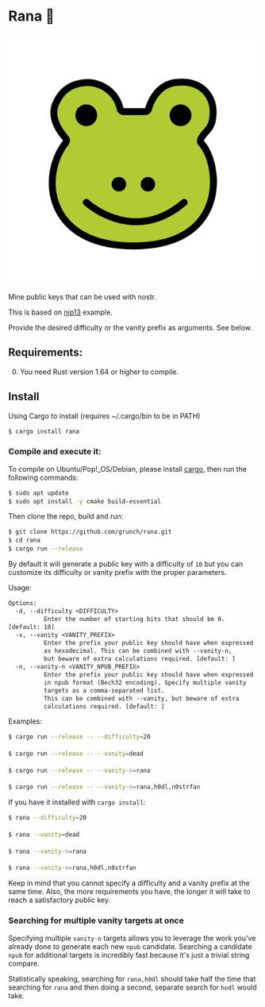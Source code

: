# Rana 🐸

![Rana](rana.png)

Mine public keys that can be used with nostr.

This is based on [nip13](https://github.com/ok300/nostr-rs/blob/master/examples/nip13.rs) example.

Provide the desired difficulty or the vanity prefix as arguments. See below.

## Requirements:

0. You need Rust version 1.64 or higher to compile.

## Install

Using Cargo to install (requires ~/.cargo/bin to be in PATH)

```bash
$ cargo install rana
```

### Compile and execute it:

To compile on Ubuntu/Pop!\_OS/Debian, please install [cargo](https://www.rust-lang.org/tools/install), then run the following commands:

```bash
$ sudo apt update
$ sudo apt install -y cmake build-essential
```

Then clone the repo, build and run:

```bash
$ git clone https://github.com/grunch/rana.git
$ cd rana
$ cargo run --release
```

By default it will generate a public key with a difficulty of `10` but you can customize its difficulty or vanity prefix with the proper parameters.

Usage:

```
Options:
  -d, --difficulty <DIFFICULTY>
          Enter the number of starting bits that should be 0. [default: 10]
  -v, --vanity <VANITY_PREFIX>
          Enter the prefix your public key should have when expressed
          as hexadecimal. This can be combined with --vanity-n,
          but beware of extra calculations required. [default: ]
  -n, --vanity-n <VANITY_NPUB_PREFIX>
          Enter the prefix your public key should have when expressed
          in npub format (Bech32 encoding). Specify multiple vanity
          targets as a comma-separated list.
          This can be combined with --vanity, but beware of extra
          calculations required. [default: ]
```

Examples:

```bash
$ cargo run --release -- --difficulty=20

$ cargo run --release -- --vanity=dead

$ cargo run --release -- --vanity-n=rana

$ cargo run --release -- --vanity-n=rana,h0dl,n0strfan
```

If you have it installed with `cargo install`:

```bash
$ rana --difficulty=20

$ rana --vanity=dead

$ rana --vanity-n=rana

$ rana --vanity-n=rana,h0dl,n0strfan
```

Keep in mind that you cannot specify a difficulty and a vanity prefix at the same time.
Also, the more requirements you have, the longer it will take to reach a satisfactory public key.


### Searching for multiple vanity targets at once
Specifying multiple `vanity-n` targets allows you to leverage the work you've already done to generate each new `npub` candidate. Searching a candidate `npub` for additional targets is incredibly fast because it's just a trivial string compare.

Statistically speaking, searching for `rana,h0dl` should take half the time that searching for `rana` and then doing a second, separate search for `hodl` would take.
